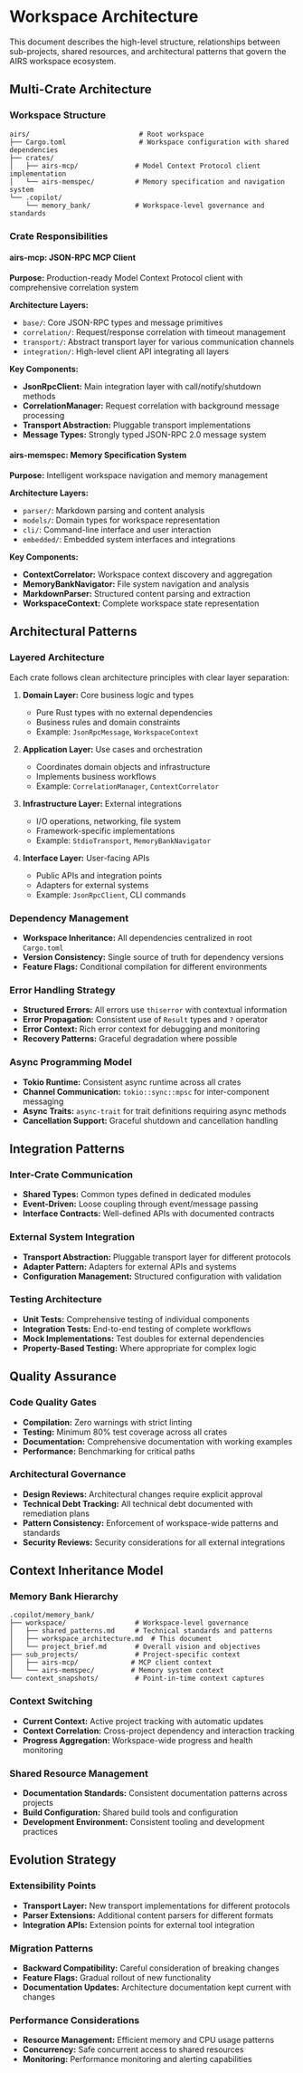 # Workspace Architecture

This document describes the high-level structure, relationships between sub-projects, shared resources, and architectural patterns that govern the AIRS workspace ecosystem.

## Multi-Crate Architecture

### Workspace Structure
```
airs/                           # Root workspace
├── Cargo.toml                  # Workspace configuration with shared dependencies
├── crates/
│   ├── airs-mcp/              # Model Context Protocol client implementation
│   └── airs-memspec/          # Memory specification and navigation system
└── .copilot/
    └── memory_bank/           # Workspace-level governance and standards
```

### Crate Responsibilities

#### airs-mcp: JSON-RPC MCP Client
**Purpose:** Production-ready Model Context Protocol client with comprehensive correlation system

**Architecture Layers:**
- `base/`: Core JSON-RPC types and message primitives
- `correlation/`: Request/response correlation with timeout management  
- `transport/`: Abstract transport layer for various communication channels
- `integration/`: High-level client API integrating all layers

**Key Components:**
- **JsonRpcClient:** Main integration layer with call/notify/shutdown methods
- **CorrelationManager:** Request correlation with background message processing
- **Transport Abstraction:** Pluggable transport implementations
- **Message Types:** Strongly typed JSON-RPC 2.0 message system

#### airs-memspec: Memory Specification System  
**Purpose:** Intelligent workspace navigation and memory management

**Architecture Layers:**
- `parser/`: Markdown parsing and content analysis
- `models/`: Domain types for workspace representation
- `cli/`: Command-line interface and user interaction
- `embedded/`: Embedded system interfaces and integrations

**Key Components:**
- **ContextCorrelator:** Workspace context discovery and aggregation
- **MemoryBankNavigator:** File system navigation and analysis
- **MarkdownParser:** Structured content parsing and extraction
- **WorkspaceContext:** Complete workspace state representation

## Architectural Patterns

### Layered Architecture
Each crate follows clean architecture principles with clear layer separation:

1. **Domain Layer:** Core business logic and types
   - Pure Rust types with no external dependencies
   - Business rules and domain constraints
   - Example: `JsonRpcMessage`, `WorkspaceContext`

2. **Application Layer:** Use cases and orchestration
   - Coordinates domain objects and infrastructure
   - Implements business workflows
   - Example: `CorrelationManager`, `ContextCorrelator`

3. **Infrastructure Layer:** External integrations
   - I/O operations, networking, file system
   - Framework-specific implementations
   - Example: `StdioTransport`, `MemoryBankNavigator`

4. **Interface Layer:** User-facing APIs
   - Public APIs and integration points
   - Adapters for external systems
   - Example: `JsonRpcClient`, CLI commands

### Dependency Management
- **Workspace Inheritance:** All dependencies centralized in root `Cargo.toml`
- **Version Consistency:** Single source of truth for dependency versions
- **Feature Flags:** Conditional compilation for different environments

### Error Handling Strategy
- **Structured Errors:** All errors use `thiserror` with contextual information
- **Error Propagation:** Consistent use of `Result` types and `?` operator
- **Error Context:** Rich error context for debugging and monitoring
- **Recovery Patterns:** Graceful degradation where possible

### Async Programming Model
- **Tokio Runtime:** Consistent async runtime across all crates
- **Channel Communication:** `tokio::sync::mpsc` for inter-component messaging
- **Async Traits:** `async-trait` for trait definitions requiring async methods
- **Cancellation Support:** Graceful shutdown and cancellation handling

## Integration Patterns

### Inter-Crate Communication
- **Shared Types:** Common types defined in dedicated modules
- **Event-Driven:** Loose coupling through event/message passing
- **Interface Contracts:** Well-defined APIs with documented contracts

### External System Integration
- **Transport Abstraction:** Pluggable transport layer for different protocols
- **Adapter Pattern:** Adapters for external APIs and systems
- **Configuration Management:** Structured configuration with validation

### Testing Architecture
- **Unit Tests:** Comprehensive testing of individual components
- **Integration Tests:** End-to-end testing of complete workflows
- **Mock Implementations:** Test doubles for external dependencies
- **Property-Based Testing:** Where appropriate for complex logic

## Quality Assurance

### Code Quality Gates
- **Compilation:** Zero warnings with strict linting
- **Testing:** Minimum 80% test coverage across all crates
- **Documentation:** Comprehensive documentation with working examples
- **Performance:** Benchmarking for critical paths

### Architectural Governance
- **Design Reviews:** Architectural changes require explicit approval
- **Technical Debt Tracking:** All technical debt documented with remediation plans
- **Pattern Consistency:** Enforcement of workspace-wide patterns and standards
- **Security Reviews:** Security considerations for all external integrations

## Context Inheritance Model

### Memory Bank Hierarchy
```
.copilot/memory_bank/
├── workspace/                 # Workspace-level governance
│   ├── shared_patterns.md     # Technical standards and patterns
│   ├── workspace_architecture.md  # This document
│   └── project_brief.md       # Overall vision and objectives
├── sub_projects/              # Project-specific context
│   ├── airs-mcp/             # MCP client context
│   └── airs-memspec/         # Memory system context
└── context_snapshots/         # Point-in-time context captures
```

### Context Switching
- **Current Context:** Active project tracking with automatic updates
- **Context Correlation:** Cross-project dependency and interaction tracking
- **Progress Aggregation:** Workspace-wide progress and health monitoring

### Shared Resource Management
- **Documentation Standards:** Consistent documentation patterns across projects
- **Build Configuration:** Shared build tools and configuration
- **Development Environment:** Consistent tooling and development practices

## Evolution Strategy

### Extensibility Points
- **Transport Layer:** New transport implementations for different protocols
- **Parser Extensions:** Additional content parsers for different formats
- **Integration APIs:** Extension points for external tool integration

### Migration Patterns
- **Backward Compatibility:** Careful consideration of breaking changes
- **Feature Flags:** Gradual rollout of new functionality
- **Documentation Updates:** Architecture documentation kept current with changes

### Performance Considerations
- **Resource Management:** Efficient memory and CPU usage patterns
- **Concurrency:** Safe concurrent access to shared resources
- **Monitoring:** Performance monitoring and alerting capabilities
